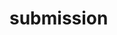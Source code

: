 # submission

<!-- [ ] Write Readme.md -->

<!-- [ ] Add repo overview to README.md -->

<!-- [ ] Clean up repositories: "index_files" -->